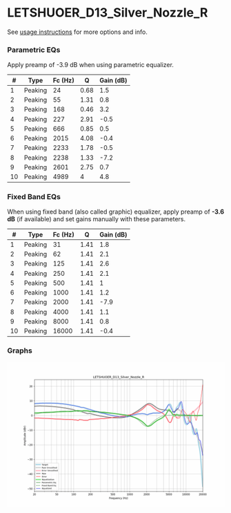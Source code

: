 # LETSHUOER_D13_Silver_Nozzle_R
See [usage instructions](https://github.com/jaakkopasanen/AutoEq#usage) for more options and info.

### Parametric EQs
Apply preamp of -3.9 dB when using parametric equalizer.

|   # | Type    |   Fc (Hz) |    Q |   Gain (dB) |
|-----|---------|-----------|------|-------------|
|   1 | Peaking |        24 | 0.68 |         1.5 |
|   2 | Peaking |        55 | 1.31 |         0.8 |
|   3 | Peaking |       168 | 0.46 |         3.2 |
|   4 | Peaking |       227 | 2.91 |        -0.5 |
|   5 | Peaking |       666 | 0.85 |         0.5 |
|   6 | Peaking |      2015 | 4.08 |        -0.4 |
|   7 | Peaking |      2233 | 1.78 |        -0.5 |
|   8 | Peaking |      2238 | 1.33 |        -7.2 |
|   9 | Peaking |      2601 | 2.75 |         0.7 |
|  10 | Peaking |      4989 | 4    |         4.8 |

### Fixed Band EQs
When using fixed band (also called graphic) equalizer, apply preamp of **-3.6 dB** (if available) and set gains manually with these parameters.

|   # | Type    |   Fc (Hz) |    Q |   Gain (dB) |
|-----|---------|-----------|------|-------------|
|   1 | Peaking |        31 | 1.41 |         1.8 |
|   2 | Peaking |        62 | 1.41 |         2.1 |
|   3 | Peaking |       125 | 1.41 |         2.6 |
|   4 | Peaking |       250 | 1.41 |         2.1 |
|   5 | Peaking |       500 | 1.41 |         1   |
|   6 | Peaking |      1000 | 1.41 |         1.2 |
|   7 | Peaking |      2000 | 1.41 |        -7.9 |
|   8 | Peaking |      4000 | 1.41 |         1.1 |
|   9 | Peaking |      8000 | 1.41 |         0.8 |
|  10 | Peaking |     16000 | 1.41 |        -0.4 |

### Graphs
![](./LETSHUOER_D13_Silver_Nozzle_R.png)
